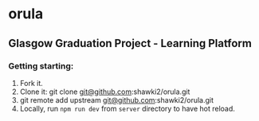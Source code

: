  # orula

Glasgow Graduation Project - Learning Platform
----------------------------------------------
### Getting starting:

1. Fork it.
2. Clone it: git clone git@github.com:shawki2/orula.git
3. git remote add upstream git@github.com:shawki2/orula.git
4. Locally, run `npm run dev` from `server` directory to have hot reload.
